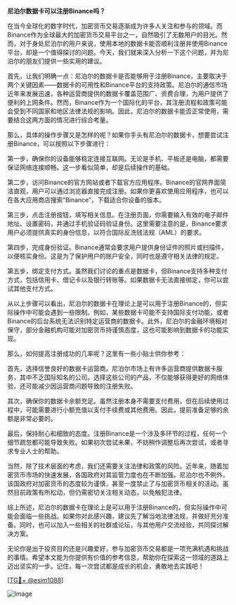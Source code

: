 **尼泊尔数据卡可以注册Binance吗？**

在当今全球化的数字时代，加密货币交易逐渐成为许多人关注和参与的领域。而Binance作为全球最大的加密货币交易平台之一，自然吸引了无数用户的目光。然而，对于身处尼泊尔的用户来说，使用本地的数据卡能否顺利注册并使用Binance平台，却是一个值得探讨的问题。今天，我们就来深入分析一下这个问题，并为尼泊尔的朋友们提供一些实用的建议。

首先，让我们明确一点：尼泊尔的数据卡是否能够用于注册Binance，主要取决于两个关键因素——数据卡的可用性和Binance平台的支持政策。尼泊尔的通信市场近年来发展迅速，各种运营商提供的数据卡覆盖范围广、资费合理，为用户提供了便利的上网条件。然而，Binance作为一个国际化的平台，其注册流程和政策可能会受到不同国家和地区法律法规的影响。因此，尼泊尔的数据卡能否正常使用，需要结合这两方面的情况进行综合考量。

那么，具体的操作步骤又是怎样的呢？如果你手头有尼泊尔的数据卡，想要尝试注册Binance，可以按照以下步骤进行：

第一步，确保你的设备能够稳定连接互联网。无论是手机、平板还是电脑，都需要保证网络连接顺畅。这一步看似简单，却是后续操作的基础。

第二步，访问Binance的官方网站或者下载官方应用程序。Binance的官网界面简洁直观，用户可以通过浏览器直接完成注册。如果你更喜欢使用应用程序，也可以在各大应用商店搜索“Binance”，下载适合你设备的版本。

第三步，点击注册按钮，填写相关信息。在注册页面，你需要输入有效的电子邮件地址、设置密码，并通过手机验证码验证身份。这里需要注意的是，Binance要求用户必须提供真实的身份信息，以符合国际反洗钱法规（AML）的要求。

第四步，完成身份验证。Binance通常会要求用户提供身份证件的照片或扫描件，以便核实身份。这是为了保护用户的账户安全，同时也是遵守相关法律的规定。

第五步，绑定支付方式。虽然我们讨论的重点是数据卡，但Binance支持多种支付方式，包括信用卡、借记卡以及银行转账等。如果数据卡无法直接绑定，你可以尝试其他支付方式。

从以上步骤可以看出，尼泊尔的数据卡在理论上是可以用于注册Binance的，但实际操作中可能会遇到一些限制。例如，某些数据卡可能不支持国际支付功能，或者Binance的后台系统无法识别特定运营商的数据卡。此外，尼泊尔的金融环境相对保守，部分金融机构可能对加密货币持谨慎态度，这也可能影响到数据卡的功能实现。

那么，如何提高注册成功的几率呢？这里有一些小贴士供你参考：

首先，选择信誉良好的数据卡运营商。尼泊尔市场上有许多运营商提供数据卡服务，其中不乏国际知名的公司。选择这些公司的产品，不仅能够获得更好的网络体验，还可能减少因运营商问题导致的注册失败。

其次，确保你的数据卡余额充足。虽然注册本身不需要支付费用，但在后续使用过程中，可能需要进行小额充值以支付手续费或其他费用。因此，提前准备足够的余额是非常必要的。

最后，保持耐心和细致的态度。注册Binance是一个涉及多环节的过程，任何一个细节疏忽都可能导致失败。如果初次尝试未果，不妨稍作调整后再次尝试，或者寻求专业人士的帮助。

当然，除了技术层面的考虑，我们还需要关注法律和政策的风险。近年来，随着加密货币市场的快速发展，各国政府对其监管力度也在不断加强。尼泊尔也不例外，该国政府对加密货币的态度较为谨慎，甚至一度禁止了与加密货币相关的活动。虽然目前政策有所松动，但仍需密切关注相关动态，以免触犯法律。

综上所述，尼泊尔的数据卡在理论上是可以用于注册Binance的，但实际操作中可能会面临一些挑战。如果你对此感兴趣，建议先了解当地法律法规，并做好充分准备。同时，也可以加入一些相关的社群或论坛，与其他用户交流经验，共同探讨解决方案。

无论你是出于投资目的还是兴趣爱好，参与加密货币交易都是一项充满机遇和挑战的事情。希望本文能为你提供有价值的参考信息，帮助你在探索这一领域的道路上迈出坚实的一步。记住，每一次尝试都是成长的机会，勇敢地去实践吧！

[[TG💪+ @esim1088](https://t.me/s/esim1088)]

![Image](https://i.postimg.cc/4NQfJmqS/Snipaste-2025-05-13-00-14-12.png)